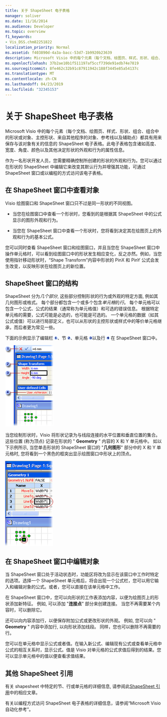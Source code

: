 ```yaml
---
title: 关于 ShapeSheet 电子表格
manager: soliver
ms.date: 11/16/2014
ms.audience: Developer
ms.topic: overview
f1_keywords:
- Vis_DSS.chm82251822
localization_priority: Normal
ms.assetid: f403890d-4a3a-bacc-53d7-1b9920b23639
description: Microsoft Visio 中的每个元素（每个文档、绘图页、样式、形状、组合、组合中的形状或对象、主控形状、来自其他程序的对象、参考线以及辅助点）都具有用来保存与该对象有关的信息的 ShapeSheet 电子表格。此电子表格包含诸如高度、宽度、角度、颜色以及其他决定形状的外观和行为的属性信息。
ms.openlocfilehash: 37b2ae10b1f511197af5ccf739de91edb74e7819
ms.sourcegitcommit: 8fe462c32b91c87911942c188f3445e85a54137c
ms.translationtype: MT
ms.contentlocale: zh-CN
ms.lasthandoff: 04/23/2019
ms.locfileid: "32345153"
---
```

# <a name="about-the-shapesheet-spreadsheet"></a>关于 ShapeSheet 电子表格

Microsoft Visio 中的每个元素（每个文档、绘图页、样式、形状、组合、组合中的形状或对象、主控形状、来自其他程序的对象、参考线以及辅助点）都具有用来保存与该对象有关的信息的 ShapeSheet 电子表格。此电子表格包含诸如高度、宽度、角度、颜色以及其他决定形状的外观和行为的属性信息。
  
作为一名形状开发人员，您需要精确控制所创建的形状的外观和行为。您可以通过在形状的 ShapeSheet 中编辑它来改变其默认行为并增强其功能，可通过 ShapeSheet 窗口或以编程的方式访问该电子表格。
  
## <a name="viewing-an-object-in-a-shapesheet-window"></a>在 ShapeSheet 窗口中查看对象

Visio 绘图窗口和 ShapeSheet 窗口只不过是同一形状的不同视图。
  
- 当您在绘图窗口中查看一个形状时，您看到的是根据其 ShapeSheet 中的公式显示的图形外观和行为。
    
- 当您在 ShapeSheet 窗口中查看一个形状时，您将看到决定其在绘图页上的外观和行为的基本公式。
    
您可以同时查看 ShapeSheet 窗口和绘图窗口，并且当您在 ShapeSheet 窗口中操作单元格时，可以看到绘图窗口中的形状发生相应变化，反之亦然。例如，当您使用指针移动形状时，“Shape Transform”内容中形状的 PinX 和 PinY 公式会发生改变，以反映形状在绘图页上的新位置。
  
## <a name="structure-of-the-shapesheet-window"></a>ShapeSheet 窗口的结构

ShapeSheet 分为*几个部分*, 这些部分控制形状的行为或外观的特定方面, 例如其几何图形或格式。 每个部分都包含一个或多个包含*单元格*的*行*。 每个单元格可以包含一个公式、公式的结果（通常称为单元格值）和可选的错误信息。 根据特定单元格的需要，公式可能是必选的，也可能是可选的。 一个单元格的数据（如其公式或值）可以进行局部定义，也可以从形状的主控形状或样式中的等价单元格继承，而后者更为常见一些。 
  
下面的示例显示了编辑栏 ![编辑栏](media/callout1_ZA01036259.gif)、节 ![section](media/callout2_ZA01036260.gif)、单元格 ![单元](media/callout3_ZA01036261.gif)以及行 ![row](media/callout4_ZA01036262.gif) 在 ShapeSheet 窗口中。 
  
![ShapeSheet 窗口](media/ShpSheetRef_CA_02a_ZA07645861.gif)
  
当您绘制形状时，Visio 将形状记录为与线段连接的水平位置和垂直位置的集合。 这些位置 (称为顶点) 记录在形状的 " **Geometry** " 内容的 X 和 Y 单元格中。 如以下示例所示, 当您单击形状的 ShapeSheet 窗口的 "**几何图形**" 部分中的 X 和 Y 单元格时, 您将看到一个黑色的框突出显示绘图窗口中形状上的顶点。 
  
![黑色带边框的框突出显示绘图窗口中形状上的顶点](media/ShpSheetRef_CA_01_ZA07645860.gif)
  
## <a name="editing-an-object-in-the-shapesheet-window"></a>在 ShapeSheet 窗口中编辑对象

当 ShapeSheet 窗口处于活动状态时，功能区将改为显示在该窗口中工作时特定的选项。选择一个 ShapeSheet 单元格后，将会出现一个公式栏，您可以用它输入和编辑对象的公式。或者，您可以直接在该单元格中工作。
  
在 ShapeSheet 窗口中，您可以向形状的工作表添加内容，以便为绘图页上的形状添加新特征。 例如, 可以添加 "**连接点**" 部分来创建连接。 当您不再需要某个内容时，可以删除它。 
  
还可以向内容添加行，以便保存附加公式或更改形状的外观。 例如, 您可以向 " **Geometry** " 内容中添加行, 以向形状添加线段。 同样，您也可以删除不再需要的行。 
  
您可以在单元格中显示公式或者值。在输入新公式、编辑现有公式或查看单元格中公式的相互关系时，显示公式。值是 Visio 对单元格的公式求值后得到的结果。您可以显示单元格中的值以便查看求值结果。
  
## <a name="additional-shapesheet-references"></a>其他 ShapeSheet 引用

有关 shapesheet 中特定的节、行或单元格的详细信息, 请参阅此[ShapeSheet 引用](reference-visio-shapesheet.md)中的相应文章。
  
有关以编程方式访问 ShapeSheet 电子表格的详细信息，请参阅“Microsoft Visio 自动化参考”。
  

